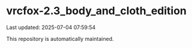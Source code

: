 # vrcfox-2.3_body_and_cloth_edition

Last updated: 2025-07-04 07:59:54

This repository is automatically maintained.
